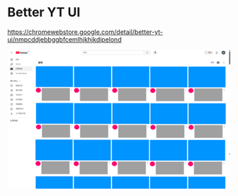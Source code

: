 # Better YT UI

https://chromewebstore.google.com/detail/better-yt-ui/nmpcddjebbggbfcemlhjkhjkdipelond

![screenshot](screenshot.png)
